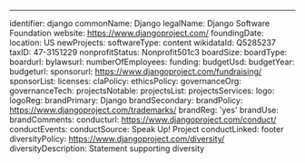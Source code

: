 ---
identifier: django
commonName: Django
legalName: Django Software Foundation
website: https://www.djangoproject.com/
foundingDate:
location: US
newProjects:
softwareType: content
wikidataId: Q5285237
taxID: 47-3151229
nonprofitStatus: Nonprofit501c3
boardSize:
boardType:
boardurl:
bylawsurl:
numberOfEmployees:
funding:
budgetUsd:
budgetYear:
budgeturl:
sponsorurl: https://www.djangoproject.com/fundraising/
sponsorList:
licenses:
claPolicy:
ethicsPolicy:
governanceOrg:
governanceTech:
projectsNotable:
projectsList:
projectsServices:
logo:
logoReg:
brandPrimary: Django
brandSecondary:
brandPolicy: https://www.djangoproject.com/trademarks/
brandReg: 'yes'
brandUse:
brandComments:
conducturl: https://www.djangoproject.com/conduct/
conductEvents:
conductSource: Speak Up! Project
conductLinked: footer
diversityPolicy: https://www.djangoproject.com/diversity/
diversityDescription: Statement supporting diversity
